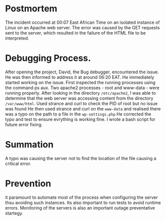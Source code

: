 # Postmortem

The incident occurred at 00:07 East African Time on an isolated instance of Linux on an Apache web server. The error was caused by the GET requests sent to the server, which resulted in the failure of the HTML file to be interpreted.

# Debugging Process.
After opening the project, David, the Bug debugger, encountered the issue. He was then informed to address it at around 06:20 EAT. He immediately started working on the issue.
    First inspected the running processes using the command ps aux. Two apache2 processes - root and www-data - were running properly.
    After looking in the directory `/etc/apache2`, I was able to determine that the web server was accessing content from the directory `/var/www/html`.
    Used strance and curl to check the PID of root but no issue was found
    He then used strance and curl on the `www-data` and realised there was a typo on the path to a file in the `wp-settings.php`
    He corrected the typo and test to ensure evrything is working fine.
    I wrote a bash script for future error fixing.

# Summation
A typo was causing the server not to find the location of the file causing a critical error.
# Prevention
it paramount to automate most of the process when configuring the server thsu avoiding such instances. Its also important to run tests to avoid runtime errors. Monitoring of the servers is also an important outage preventative startegy. 